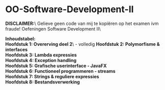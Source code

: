 # OO-Software-Development-II
<strong>DISCLAIMER:</strong>\ Gelieve geen code van mij te kopiëren op het examen ivm fraude!
Oefeningen Software Development II\

<strong>Inhoudstabel:</strong>\
<strong>Hoofdstuk 1: Overerving deel 2</strong>\ - volledig
<strong>Hoofdstuk 2: Polymorfisme & interfaces</strong>\
<strong>Hoofdstuk 3: Lambda expressies</strong>\
<strong>Hoofdstuk 4: Exception handling</strong>\
<strong>Hoofdstuk 5: Grafische userinterface - JavaFX<strong>\
Hoofdstuk 6: Functioneel programmeren - streams\
Hoofdstuk 7: Strings & reguliere expressies\
Hoofdstuk 8: Bestandsverwerking
